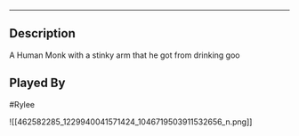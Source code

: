 --------------------------------------------------------------------------------
## Description
A Human Monk with a stinky arm that he got from drinking goo
## Played By
#Rylee

![[462582285_1229940041571424_1046719503911532656_n.png]]